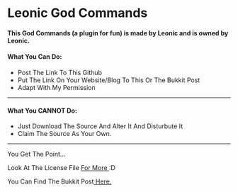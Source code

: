 <h1>Leonic God Commands</h1>
<h4>This God Commands (a plugin for fun) is made by Leonic and is owned by Leonic.</h4>
<h4>What You Can Do:</h4>
<ul>
<li>Post The Link To This Github</li>
<li>Put The Link On Your Website/Blog To This Or The Bukkit Post</li>
<li>Adapt With My Permission</li>
</ul>
<hr>
<h4>What You CANNOT Do:</h4>
<ul>
<li>Just Download The Source And Alter It And Disturbute It</li>
<li>Claim The Source As Your Own.</li>
</ul>
<hr>
<p>You Get The Point...</p>
<p>Look At The License File <a href="https://github.com/Leonic/LeonicGodCommands/blob/master/LICENSE.md">For More </a>:D</p>
<p>You Can Find The Bukkit Post<a href="http://dev.bukkit.org/bukkit-plugins/leonicgodcommmands/"> Here.</a></p>
